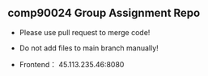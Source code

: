 ## comp90024 Group Assignment Repo


- Please use pull request to merge code!

- Do not add files to main branch manually!
- Frontend： 45.113.235.46:8080
